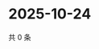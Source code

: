 # 2025-10-24

共 0 条

<!-- BEGIN ZHIHUVIDEO -->
<!-- 最后更新时间 Fri Oct 24 2025 20:22:49 GMT+0800 (China Standard Time) -->

<!-- END ZHIHUVIDEO -->
